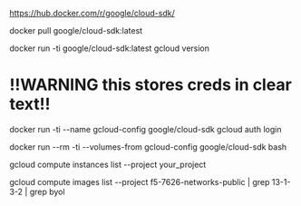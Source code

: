 https://hub.docker.com/r/google/cloud-sdk/

docker pull google/cloud-sdk:latest

docker run -ti  google/cloud-sdk:latest gcloud version

# !!WARNING this stores creds in clear text!!
docker run -ti --name gcloud-config google/cloud-sdk gcloud auth login

docker run --rm -ti --volumes-from gcloud-config google/cloud-sdk bash

gcloud compute instances list --project your_project


gcloud compute images list --project f5-7626-networks-public | grep 13-1-3-2 | grep byol

